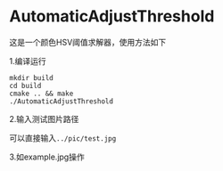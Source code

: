 # AutomaticAdjustThreshold
这是一个颜色HSV阈值求解器，使用方法如下

1.编译运行

```shell
mkdir build
cd build
cmake .. && make
./AutomaticAdjustThreshold
```

2.输入测试图片路径

可以直接输入`../pic/test.jpg`

3.如example.jpg操作
